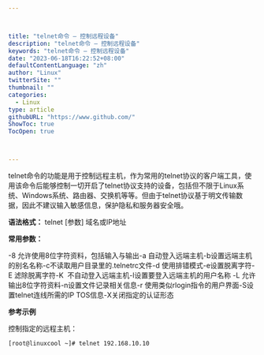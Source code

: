 ```yaml
---



title: "telnet命令 – 控制远程设备"
description: "telnet命令 – 控制远程设备"
keywords: "telnet命令 – 控制远程设备"
date: "2023-06-18T16:22:52+08:00"
defaultContentLanguage: "zh"
author: "Linux"
twitterSite: ""
thumbnail: ""
categories:
  - Linux
type: article
githubURL: "https://www.github.com/"
ShowToc: true
TocOpen: true



---
```


telnet命令的功能是用于控制远程主机，作为常用的telnet协议的客户端工具，使用该命令后能够控制一切开启了telnet协议支持的设备，包括但不限于Linux系统、Windows系统、路由器、交换机等等。但由于telnet协议基于明文传输数据，因此不建议输入敏感信息，保护隐私和服务器安全哦。

**语法格式：** telnet [参数] 域名或IP地址

**常用参数：**

-8 允许使用8位字符资料，包括输入与输出-a 自动登入远端主机-b设置远端主机的别名名称-c不读取用户目录里的.telnetrc文件-d 使用排错模式-e设置脱离字符-E 滤除脱离字符-K  不自动登入远端主机-l设置要登入远端主机的用户名称 -L 允许输出8位字符资料-n设置文件记录相关信息-r 使用类似rlogin指令的用户界面-S设置telnet连线所需的IP TOS信息-X关闭指定的认证形态

**参考示例**

控制指定的远程主机：

```
[root@linuxcool ~]# telnet 192.168.10.10
```